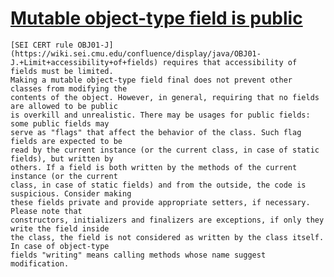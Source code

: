 # [Mutable object-type field is public](https://spotbugs.readthedocs.io/en/latest/bugDescriptions.html#PA_PUBLIC_MUTABLE_OBJECT_ATTRIBUTE)

    [SEI CERT rule OBJ01-J](https://wiki.sei.cmu.edu/confluence/display/java/OBJ01-J.+Limit+accessibility+of+fields) requires that accessibility of fields must be limited.
    Making a mutable object-type field final does not prevent other classes from modifying the
    contents of the object. However, in general, requiring that no fields are allowed to be public
    is overkill and unrealistic. There may be usages for public fields: some public fields may
    serve as "flags" that affect the behavior of the class. Such flag fields are expected to be
    read by the current instance (or the current class, in case of static fields), but written by
    others. If a field is both written by the methods of the current instance (or the current
    class, in case of static fields) and from the outside, the code is suspicious. Consider making
    these fields private and provide appropriate setters, if necessary. Please note that
    constructors, initializers and finalizers are exceptions, if only they write the field inside
    the class, the field is not considered as written by the class itself. In case of object-type
    fields "writing" means calling methods whose name suggest modification.